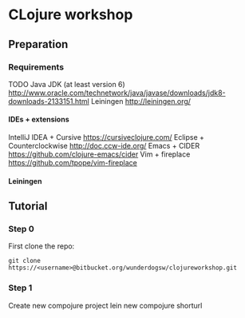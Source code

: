 # CLojure workshop

## Preparation

### Requirements
TODO
Java JDK (at least version 6) http://www.oracle.com/technetwork/java/javase/downloads/jdk8-downloads-2133151.html
Leiningen http://leiningen.org/

#### IDEs + extensions
IntelliJ IDEA + Cursive https://cursiveclojure.com/
Eclipse + Counterclockwise http://doc.ccw-ide.org/
Emacs + CIDER https://github.com/clojure-emacs/cider
Vim + fireplace https://github.com/tpope/vim-fireplace

#### Leiningen

## Tutorial

### Step 0
First clone the repo:

    git clone https://<username>@bitbucket.org/wunderdogsw/clojureworkshop.git

### Step 1
Create new compojure project
    lein new compojure shorturl